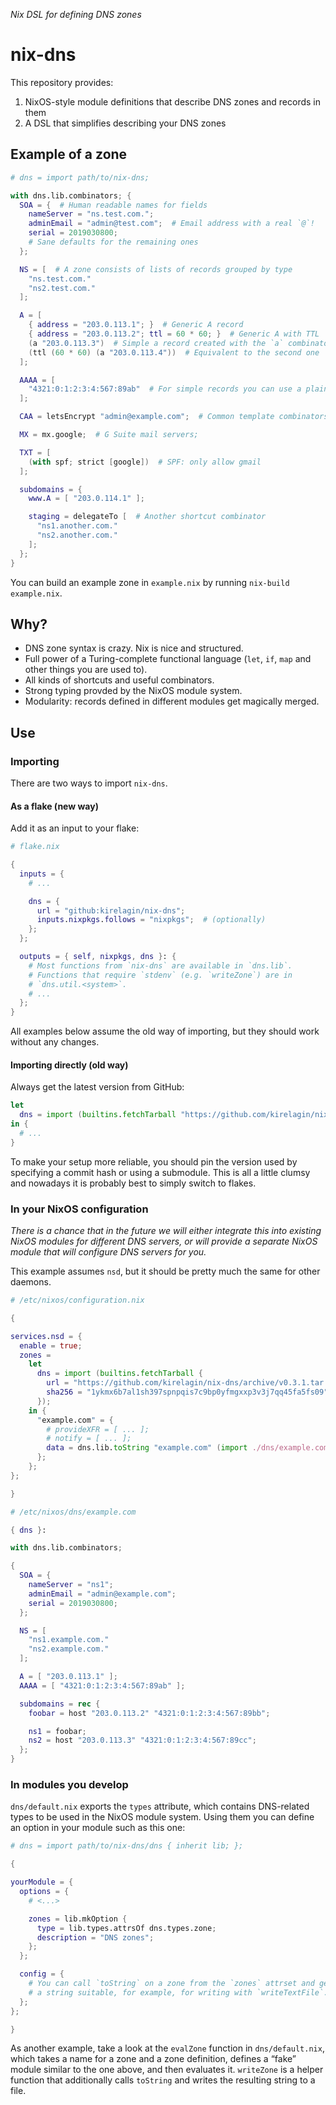 <!--
SPDX-FileCopyrightText: 2020 Kirill Elagin <kirelagin@gmail.com>

SPDX-License-Identifier: MIT
-->

_Nix DSL for defining DNS zones_

nix-dns
========

This repository provides:

1. NixOS-style module definitions that describe DNS zones and records in them
2. A DSL that simplifies describing your DNS zones


Example of a zone
------------------

```nix
# dns = import path/to/nix-dns;

with dns.lib.combinators; {
  SOA = {  # Human readable names for fields
    nameServer = "ns.test.com.";
    adminEmail = "admin@test.com";  # Email address with a real `@`!
    serial = 2019030800;
    # Sane defaults for the remaining ones
  };

  NS = [  # A zone consists of lists of records grouped by type
    "ns.test.com."
    "ns2.test.com."
  ];

  A = [
    { address = "203.0.113.1"; }  # Generic A record
    { address = "203.0.113.2"; ttl = 60 * 60; }  # Generic A with TTL
    (a "203.0.113.3")  # Simple a record created with the `a` combinator
    (ttl (60 * 60) (a "203.0.113.4"))  # Equivalent to the second one
  ];

  AAAA = [
    "4321:0:1:2:3:4:567:89ab"  # For simple records you can use a plain string
  ];

  CAA = letsEncrypt "admin@example.com";  # Common template combinators included

  MX = mx.google;  # G Suite mail servers;

  TXT = [
    (with spf; strict [google])  # SPF: only allow gmail
  ];

  subdomains = {
    www.A = [ "203.0.114.1" ];

    staging = delegateTo [  # Another shortcut combinator
      "ns1.another.com."
      "ns2.another.com."
    ];
  };
}
```

You can build an example zone in `example.nix` by running `nix-build example.nix`.


Why?
-----

* DNS zone syntax is crazy. Nix is nice and structured.
* Full power of a Turing-complete functional language
  (`let`, `if`, `map` and other things you are used to).
* All kinds of shortcuts and useful combinators.
* Strong typing provded by the NixOS module system.
* Modularity: records defined in different modules get magically merged.


## Use

### Importing

There are two ways to import `nix-dns`.

#### As a flake (new way)

Add it as an input to your flake:

```nix
# flake.nix

{
  inputs = {
    # ...

    dns = {
      url = "github:kirelagin/nix-dns";
      inputs.nixpkgs.follows = "nixpkgs";  # (optionally)
    };
  };

  outputs = { self, nixpkgs, dns }: {
    # Most functions from `nix-dns` are available in `dns.lib`.
    # Functions that require `stdenv` (e.g. `writeZone`) are in
    # `dns.util.<system>`.
    # ...
  };
}
```

All examples below assume the old way of importing, but they should work
without any changes.

#### Importing directly (old way)

Always get the latest version from GitHub:

```nix
let
  dns = import (builtins.fetchTarball "https://github.com/kirelagin/nix-dns/archive/master.zip");
in {
  # ...
}
```

To make your setup more reliable, you should pin the version used by specifying
a commit hash or using a submodule. This is all a little clumsy and nowadays it
is probably best to simply switch to flakes.


### In your NixOS configuration

_There is a chance that in the future we will either integrate this into
existing NixOS modules for different DNS servers, or will provide a separate
NixOS module that will configure DNS servers for you._

This example assumes `nsd`, but it should be pretty much the same for other daemons.

```nix
# /etc/nixos/configuration.nix

{

services.nsd = {
  enable = true;
  zones =
    let
      dns = import (builtins.fetchTarball {
        url = "https://github.com/kirelagin/nix-dns/archive/v0.3.1.tar.gz";
        sha256 = "1ykmx6b7al1sh397spnpqis7c9bp0yfmgxxp3v3j7qq45fa5fs09";
      });
    in {
      "example.com" = {
        # provideXFR = [ ... ];
        # notify = [ ... ];
        data = dns.lib.toString "example.com" (import ./dns/example.com { inherit dns; });
      };
    };
};

}
```

```nix
# /etc/nixos/dns/example.com

{ dns }:

with dns.lib.combinators;

{
  SOA = {
    nameServer = "ns1";
    adminEmail = "admin@example.com";
    serial = 2019030800;
  };

  NS = [
    "ns1.example.com."
    "ns2.example.com."
  ];

  A = [ "203.0.113.1" ];
  AAAA = [ "4321:0:1:2:3:4:567:89ab" ];

  subdomains = rec {
    foobar = host "203.0.113.2" "4321:0:1:2:3:4:567:89bb";

    ns1 = foobar;
    ns2 = host "203.0.113.3" "4321:0:1:2:3:4:567:89cc";
  };
}
```

### In modules you develop

`dns/default.nix` exports the `types` attribute, which contains DNS-related
types to be used in the NixOS module system. Using them you can define
an option in your module such as this one:

```nix
# dns = import path/to/nix-dns/dns { inherit lib; };

{

yourModule = {
  options = {
    # <...>

    zones = lib.mkOption {
      type = lib.types.attrsOf dns.types.zone;
      description = "DNS zones";
    };
  };

  config = {
    # You can call `toString` on a zone from the `zones` attrset and get
    # a string suitable, for example, for writing with `writeTextFile`.
  };
};

}
```

As another example, take a look at the `evalZone` function in `dns/default.nix`,
which takes a name for a zone and a zone definition, defines a “fake” module
similar to the one above, and then evaluates it. `writeZone` is a helper function
that additionally calls `toString` and writes the resulting string to a file.
